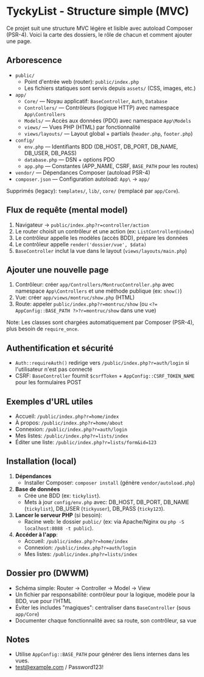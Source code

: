 # TyckyList - Structure simple (MVC)

Ce projet suit une structure MVC légère et lisible avec autoload Composer (PSR-4). Voici la carte des dossiers, le rôle de chacun et comment ajouter une page.

## Arborescence

- `public/`
  - Point d'entrée web (router): `public/index.php`
  - Les fichiers statiques sont servis depuis `assets/` (CSS, images, etc.)
- `app/`
  - `Core/` — Noyau applicatif: `BaseController`, `Auth`, `Database`
  - `Controllers/` — Contrôleurs (logique HTTP) avec namespace `App\Controllers`
  - `Models/` — Accès aux données (PDO) avec namespace `App\Models`
  - `views/` — Vues PHP (HTML) par fonctionnalité
  - `views/layouts/` — Layout global + partials (`header.php`, `footer.php`)
- `config/`
  - `env.php` — Identifiants BDD (DB_HOST, DB_PORT, DB_NAME, DB_USER, DB_PASS)
  - `database.php` — DSN + options PDO
  - `app.php` — Constantes (APP_NAME, CSRF, `BASE_PATH` pour les routes)
- `vendor/` — Dépendances Composer (autoload PSR-4)
- `composer.json` — Configuration autoload: `App\` → `app/`

Supprimés (legacy): `templates/`, `lib/`, `core/` (remplacé par `app/Core`).

## Flux de requête (mental model)

1. Navigateur → `public/index.php?r=controller/action`
2. Le router choisit un contrôleur et une action (ex: `ListController@index`)
3. Le contrôleur appelle les modèles (accès BDD), prépare les données
4. Le contrôleur appelle `render('dossier/vue', $data)`
5. `BaseController` inclut la vue dans le layout (`views/layouts/main.php`)

## Ajouter une nouvelle page

1. Contrôleur: créer `app/Controllers/MontrucController.php` avec namespace `App\Controllers` et une méthode publique (ex: `show()`)
2. Vue: créer `app/views/montruc/show.php` (HTML)
3. Route: appeler `public/index.php?r=montruc/show` (ou `<?= AppConfig::BASE_PATH ?>?r=montruc/show` dans une vue)

Note: Les classes sont chargées automatiquement par Composer (PSR-4), plus besoin de `require_once`.

## Authentification et sécurité

- `Auth::requireAuth()` redirige vers `/public/index.php?r=auth/login` si l'utilisateur n'est pas connecté
- CSRF: `BaseController` fournit `$csrfToken` + `AppConfig::CSRF_TOKEN_NAME` pour les formulaires POST

## Exemples d'URL utiles

- Accueil: `/public/index.php?r=home/index`
- À propos: `/public/index.php?r=home/about`
- Connexion: `/public/index.php?r=auth/login`
- Mes listes: `/public/index.php?r=lists/index`
- Éditer une liste: `/public/index.php?r=lists/form&id=123`

## Installation (local)

1. **Dépendances**
   - Installer Composer: `composer install` (génère `vendor/autoload.php`)
2. **Base de données**
   - Crée une BDD (ex: `tickylist`).
   - Mets à jour `config/env.php` avec: DB_HOST, DB_PORT, DB_NAME (`tickylist`), DB_USER (`tickyuser`), DB_PASS (`ticky123`).
3. **Lancer le serveur PHP** (si besoin):
   - Racine web: le dossier `public/` (ex: via Apache/Nginx ou `php -S localhost:8088 -t public`).
4. **Accéder à l'app**:
   - Accueil: `/public/index.php?r=home/index`
   - Connexion: `/public/index.php?r=auth/login`
   - Mes listes: `/public/index.php?r=lists/index`

## Dossier pro (DWWM)

- Schéma simple: Router → Controller → Model → View
- Un fichier par responsabilité: contrôleur pour la logique, modèle pour la BDD, vue pour l'HTML
- Éviter les includes "magiques": centraliser dans `BaseController` (sous `app/Core`)
- Documenter chaque fonctionnalité avec sa route, son contrôleur, sa vue

## Notes

- Utilise `AppConfig::BASE_PATH` pour générer des liens internes dans les vues.
- test@example.com / Password123!